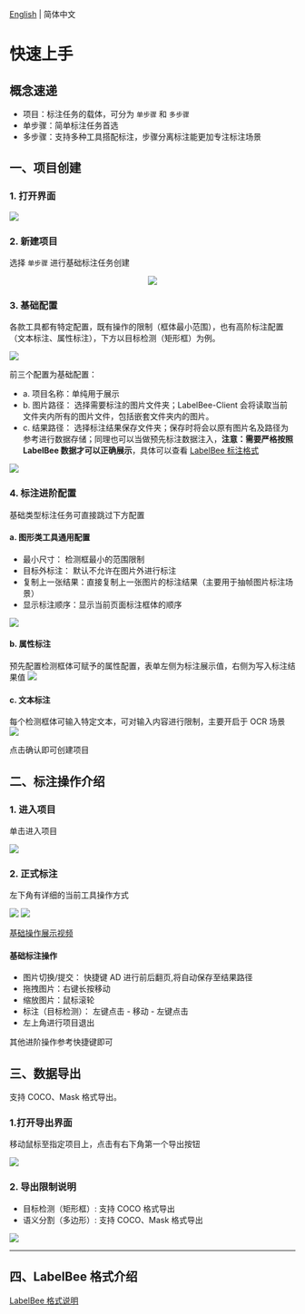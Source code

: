 [English](./README.md) | 简体中文

# 快速上手

## 概念速递
- 项目：标注任务的载体，可分为 `单步骤` 和 `多步骤`
- 单步骤：简单标注任务首选
- 多步骤：支持多种工具搭配标注，步骤分离标注能更加专注标注场景

## 一、项目创建

### 1. 打开界面
<img src="./assets/projectPlatform.png">

### 2. 新建项目

选择 `单步骤` 进行基础标注任务创建

<div  align="center">
<img src="./assets/project-step.png">
</div>

### 3. 基础配置

各款工具都有特定配置，既有操作的限制（框体最小范围），也有高阶标注配置（文本标注、属性标注），下方以目标检测（矩形框）为例。

<img src="./assets/create-project.png">

前三个配置为基础配置：

* a.	项目名称：单纯用于展示
* b.	图片路径： 选择需要标注的图片文件夹；LabelBee-Client 会将读取当前文件夹内所有的图片文件，包括嵌套文件夹内的图片。
* c.	结果路径： 选择标注结果保存文件夹；保存时将会以原有图片名及路径为参考进行数据存储；同理也可以当做预先标注数据注入，**注意：需要严格按照 LabelBee 数据才可以正确展示**，具体可以查看 [LabelBee 标注格式](./annotation/README.md)

<img src="./assets/common-config.png">

### 4. 标注进阶配置

基础类型标注任务可直接跳过下方配置

#### a. 图形类工具通用配置

- 最小尺寸： 检测框最小的范围限制
- 目标外标注： 默认不允许在图片外进行标注
- 复制上一张结果：直接复制上一张图片的标注结果（主要用于抽帧图片标注场景）
- 显示标注顺序：显示当前页面标注框体的顺序
<img src="./assets/rectTool-common-config.png">

#### b. 属性标注

预先配置检测框体可赋予的属性配置，表单左侧为标注展示值，右侧为写入标注结果值
<img src="./assets/config-attribute.png">

#### c. 文本标注

每个检测框体可输入特定文本，可对输入内容进行限制，主要开启于 OCR 场景
<img src="./assets/config-textAttribute.png">


点击确认即可创建项目

## 二、标注操作介绍

### 1. 进入项目

单击进入项目

<img src="./assets/project-face-detection.png">

### 2. 正式标注

左下角有详细的当前工具操作方式

<img src="./assets/annotation.png">

<img src="./assets/hotkey.png">

[基础操作展示视频](https://www.bilibili.com/video/BV1wQ4y1e7MJ/)


#### 基础标注操作

- 图片切换/提交： 快捷键 AD 进行前后翻页,将自动保存至结果路径
- 拖拽图片：右键长按移动
- 缩放图片：鼠标滚轮
- 标注（目标检测）： 左键点击 - 移动 - 左键点击
- 左上角进行项目退出

其他进阶操作参考快捷键即可

## 三、数据导出

支持 COCO、Mask 格式导出。

### 1.打开导出界面  

移动鼠标至指定项目上，点击有右下角第一个导出按钮

<img src="./assets/project-folder.png">


### 2. 导出限制说明

- 目标检测（矩形框）: 支持 COCO 格式导出
- 语义分割（多边形）: 支持 COCO、Mask 格式导出

<img src="./assets/export-rect-format.png">

---

## 四、LabelBee 格式介绍

[LabelBee 格式说明](./annotation/README.md)
